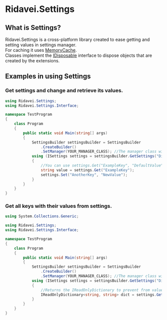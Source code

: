 # Ridavei.Settings

## What is Settings?

Ridavei.Settings is a cross-platform library created to ease getting and setting values in settings manager.\
For caching it uses [MemoryCache](https://learn.microsoft.com/pl-pl/dotnet/api/system.runtime.caching.memorycache).\
Classes implement the [IDisposable](https://learn.microsoft.com/pl-pl/dotnet/api/system.idisposable) interface to dispose objects that are created by the extensions.

## Examples in using Settings

### Get settings and change and retrieve its values.
```csharp
using Ridavei.Settings;
using Ridavei.Settings.Interface;

namespace TestProgram
{
    class Program
    {
        public static void Main(string[] args)
        {
            SettingsBuilder settingsBuilder = SettingsBuilder
                .CreateBuilder()
                .SetManager(YOUR_MANAGER_CLASS); //The manager class will be disposed by the SettingsBuilder.
            using (ISettings settings = settingsBuilder.GetSettings("DictionaryName"))
            {
                //You can use settings.Get("ExampleKey", "DefaultValue") if you want to retrieve the default value if the key doesn't exists.
                string value = settings.Get("ExampleKey");
                settings.Set("AnotherKey", "NewValue");
            }
        }
    }
}
```
### Get all keys with their values from settings.
```csharp
using System.Collections.Generic;

using Ridavei.Settings;
using Ridavei.Settings.Interface;

namespace TestProgram
{
    class Program
    {
        public static void Main(string[] args)
        {
            SettingsBuilder settingsBuilder = SettingsBuilder
                .CreateBuilder()
                .SetManager(YOUR_MANAGER_CLASS); //The manager class will be disposed by the SettingsBuilder.
            using (ISettings settings = settingsBuilder.GetSettings("DictionaryName"))
            {
                //Returns the IReadOnlyDictionary to prevent from value changing.
                IReadOnlyDictionary<string, string> dict = settings.GetAll();
            }
        }
    }
}
```
